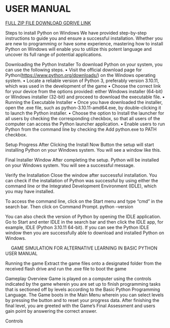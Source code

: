 # USER MANUAL

[FULL ZIP FILE DOWNLOAD GDRIVE LINK](https://drive.google.com/drive/folders/1EfZnfkVdwuLp9QZMQ099bId7deFgnWmt?usp=drive_link)


Steps to install Python on Windows
We have provided step-by-step instructions to guide you and ensure a successful installation. Whether you are new to programming or have some experience, mastering how to install Python on Windows will enable you to utilize this potent language and uncover its full range of potential applications.

Downloading the Python Installer
To download Python on your system, you can use the following steps.
•	Visit the official download page for Python(https://www.python.org/downloads/) on the Windows operating system.
•	Locate a reliable version of Python 3, preferably version 3.10.11, which was used in the development of the game
•	Choose the correct link for your device from the options provided: either Windows installer (64-bit) or Windows installer (32-bit) and proceed to download the executable file.
•	
Running the Executable Installer
•	Once you have downloaded the installer, open the .exe file, such as python-3.10.11-amd64.exe, by double-clicking it to launch the Python installer.
•	Choose the option to Install the launcher for all users by checking the corresponding checkbox, so that all users of the computer can access the Python launcher application.
•	Enable users to run Python from the command line by checking the Add python.exe to PATH checkbox. 






Setup Progress
After Clicking the Install Now Button the setup will start installing Python on your Windows system. You will see a window like this.







Final Installer Window
After completing the setup. Python will be installed on your Windows system. You will see a successful message.







Verify the Installation
Close the window after successful installation. You can check if the installation of Python was successful by using either the command line or the Integrated Development Environment (IDLE), which you may have installed.

To access the command line, click on the Start menu and type “cmd” in the search bar. Then click on Command Prompt.
python –version




You can also check the version of Python by opening the IDLE application. Go to Start and enter IDLE in the search bar and then click the IDLE app, for example, IDLE (Python 3.10.11 64-bit). If you can see the Python IDLE window then you are successfully able to download and installed Python on Windows.








 
GAME SIMULATION FOR ALTERNATIVE LEARNING IN BASIC PYTHON
USER MANUAL

Running the game
Extract the game files onto a designated folder from the received flash drive and run the .exe file to boot the game









Gameplay Overview
Game is played on a computer using the controls indicated by the game wherein you are set up to finish programming tasks that is sectioned off by levels according to the Basic Python Programming Language.
The Game boots in the Main Menu wherein you can select levels by pressing the                button and               to reset your progress data.
After finishing the final level, you are greeted with the Game’s Final Assessment and users gain point by answering the correct answer.

Controls
 
